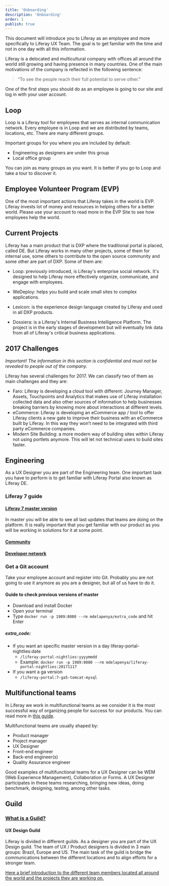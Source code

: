 ```yaml
---
title: 'Onboarding'
description: 'Onboarding'
order: 1
publish: true
---
```


This document will introduce you to Liferay as an employee and more specifically to Liferay UX Team. The goal is to get familiar with the time and not in one day with all this information.

Liferay is a delocated and multicultural company with offices all around the world still growing and having presence in many countries. One of the main motivations of the company is reflected in the following sentence:

> “To see the people reach their full potential to serve other.”

One of the first steps you should do as an employee is going to our site and log in with your user account.

## Loop

Loop is a Liferay tool for employees that serves as internal communication network. Every employee is in Loop and we are distributed by teams, locations, etc. There are many different groups.

Important groups for you where you are included by default:

-   Engineering as designers are under this group
-   Local office group

You can join as many groups as you want. It is better if you go to Loop and take a tour to discover it.

## Employee Volunteer Program (EVP)

One of the most important actions that Liferay takes in the world is EVP. Liferay invests lot of money and resources in helping others for a better world. Please use your account to read more in the EVP Site to see how employees help the world.

## Current Projects

Liferay has a main product that is DXP where the traditional portal is placed, called DE. But Liferay works in many other projects, some of them for internal use, some others to contribute to the open source community and some other are part of DXP. Some of them are:

-   Loop: previously introduced, is Liferay's enterprise social network. It's designed to help Liferay more effectively organize, communicate, and engage with employees.

-   WeDeploy: helps you build and scale small sites to complex applications.

-   Lexicon: is the experience design language created by Liferay and used in all DXP products.

-   Dossiera: is a Liferay's Internal Business Intelligence Platform. The project is in the early stages of development but will eventually link data from all of Liferay's critical business applications.

## 2017 Challenges

_Important! The information in this section is confidential and must not be revealed to people out of the company._

Liferay has several challenges for 2017. We can classify two of them as main challenges and they are:

-   Faro: Liferay is developing a cloud tool with different: Journey Manager, Assets, Touchpoints and Analytics that makes use of Liferay installation collected data and also other sources of information to help businesses breaking barriers by knowing more about interactions at different levels.
-   eCommerce: Liferay is developing an eCommerce app / tool to offer Liferay clients a new gate to improve their business with an eCommerce built by Liferay. In this way they won’t need to be integrated with third party eCommerce companies.
-   Modern Site Building: a more modern way of building sites within Liferay not using portlets anymore. This will let not technical users to build sites faster.

## Engineering

As a UX Designer you are part of the Engineering team. One important task you have to perform is to get familiar with Liferay Portal also known as Liferay DE.

### Liferay 7 guide

#### [Liferay 7 master version](http://liferay-master.wedeploy.io)

In master you will be able to see all last updates that teams are doing on the platform. It is really important that you get familiar with our product as you will be working in solutions for it at some point.

#### [Community](https://community.liferay.com/)

#### [Developer network](https://dev.liferay.com/discover/portal/-/knowledge_base/7-0/what-is-liferay)

### Get a Git account

Take your employee account and register into Git. Probably you are not going to use it anymore as you are a designer, but all of us have to do it.

#### Guide to check previous versions of master

-   Download and install Docker
-   Open your terminal
-   Type `docker run -p 1989:8080 --rm mdelapenya/extra_code` and hit Enter

##### extra_code:

-   If you want an specific master version in a day liferay-portal-nightlies:date
    -   `/liferay-portal-nightlies:yyyymmdd`
    -   Example: `docker run -p 1989:8080 --rm mdelapenya/liferay-portal-nightlies:20171117`
-   If you want a ga version
    -   `/liferay-portal:7-ga5-tomcat-mysql`

## Multifunctional teams

In Liferay we work in multifunctional teams as we consider it is the most successful way of organizing people for success for our products. You can read more in [this guide](https://docs.google.com/a/liferay.com/document/d/1G9-O5aih_wvNjKyxnWLb4LXAjt-jzuPm6gaEiE453u8/edit?usp=sharing).

Multifunctional teams are usually shaped by:

-   Product manager
-   Project manager
-   UX Designer
-   Front-end engineer
-   Back-end engineer(s)
-   Quality Assurance engineer

Good examples of multifunctional teams for a UX Designer can be WEM (Web Experience Management), Collaboration or Forms. A UX Designer participates in these teams researching, bringing new ideas, doing benchmark, designing, testing, among other tasks.

## Guild

### [What is a Guild?](https://docs.google.com/document/d/1kfZD0mpckA8kT_Pa5diSVsQ5QuQHS1T8mR-gT7LUiYo/edit#heading=h.b578txyysoki)

#### UX Design Guild

Liferay is divided in different guilds. As a designer you are part of the UX Design guild. The team of UX / Product designers is divided in 3 main groups: Brazil, Europe and US. The main task of the guild is bridge the communications between the different locations and to align efforts for a stronger team.

[Here a brief introduction to the different team members located all around the world and the projects they are working on.](#link)
